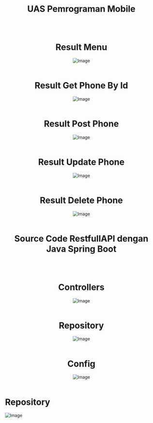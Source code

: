 <div align="center">
  <h1>UAS Pemrograman Mobile</h1>
  <br>
</div>

<div align="center">
  <br>
  <h1>Result Menu</h1>
  <img src="main.jpg" alt="Image">
</div>

<div align="center">
  <br>
  <h1>Result Get Phone By Id</h1>
  <img src="result get phone by id.jpg" alt="Image">
</div>

<div align="center">
  <br>
  <h1>Result Post Phone</h1>
  <img src="result create phone.jpg" alt="Image">
</div>

<div align="center">
  <br>
  <h1>Result Update Phone</h1>
  <img src="result update phone.jpg" alt="Image">
</div>

<div align="center">
  <br>
  <h1>Result Delete Phone</h1>
  <img src="result delete phone by id.jpg" alt="Image">
</div>

<div align="center">
  <br>
  <h1>Source Code RestfullAPI dengan Java Spring Boot</h1>
  <br>
</div>

<div align="center">
  <br>
  <h1>Controllers</h1>
  <img src="controllers.png" alt="Image">
</div>

<div align="center">
  <br>
  <h1>Repository</h1>
  <img src="repository.png" alt="Image">
</div>

<div align="center">
  <br>
  <h1>Config</h1>
  <img src="config.png" alt="Image">
</div>

<div align="center>
  <br>
  <h1>PostMan</h1>
  <br>
</div>

<div align="center">
  <br>
  <h1>Repository</h1>
  <img src="repository.png" alt="Image">
</div>




